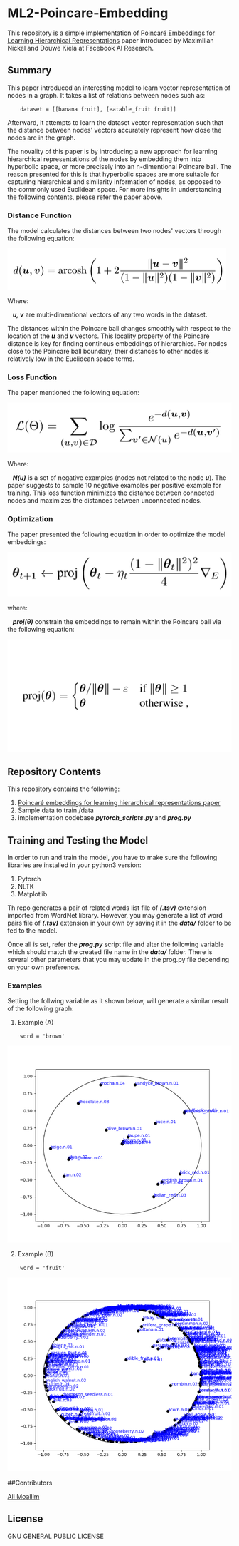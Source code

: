 # ML2-Poincare-Embedding

This repository is a simple implementation of [Poincaré Embeddings for Learning Hierarchical Representations](Poincare_Embedings_for_Learning_Hierarchical_Representation.pdf) paper introduced by Maximilian Nickel and Douwe Kiela at Facebook AI Research.

## Summary

This paper introduced an interesting model to learn vector representation of nodes in a graph.
It takes a list of relations between nodes such as:

```
	dataset = [[banana fruit], [eatable_fruit fruit]]
```

Afterward, it attempts to learn the dataset vector representation such that the distance between nodes' vectors accurately represent how close the nodes are in the graph.

The novality of this paper is by introducing a new approach for learning hierarchical representations of the nodes by embedding them into hyperbolic space, or more precisely into an n-dimentional Poincare ball.
The reason presented for this is that hyperbolic spaces are more suitable for capturing hierarchical and similarity information of nodes, as opposed to the commonly used Euclidean space.
For more insights in understanding the following contents, please refer the paper above.

### Distance Function

The model calculates the distances between two nodes' vectors through the following equation:

![distance function](imgs/001.PNG "distance function")

Where:
	
&nbsp;&nbsp;&nbsp;**<em>u, v</em>** are multi-dimentional vectors of any two words in the dataset.

The distances within the Poincare ball changes smoothly with respect to the location of the **<em>u</em>** and **<em>v</em>** vectors.
This locality property of the Poincare distance is key for finding continous embeddings of hierarchies.
For nodes close to the Poincare ball boundary, their distances to other nodes is relatively low in the Euclidean space terms.

### Loss Function

The paper mentioned the following equation:

![loss function](imgs/004.PNG "loss function")

Where:

&nbsp;&nbsp;&nbsp;**<em>N(u)</em>** is a set of negative examples (nodes not related to the node **<em>u</em>**).
The paper suggests to sample 10 negative examples per positive example for training.
This loss function minimizes the distance between connected nodes and maximizes the distances between unconnected nodes.

### Optimization

The paper presented the following equation in order to optimize the model embeddings:

![optimization function](imgs/005.PNG "optimization function")

where:

&nbsp;&nbsp;&nbsp;**<em>proj(θ)</em>** constrain the embeddings to remain within the Poincare ball via the following equation:

![projection function](imgs/006.PNG "projection function")	


## Repository Contents

This repository contains the following:

1. [Poincaré embeddings for learning hierarchical representations paper](Poincare_Embedings_for_Learning_Hierarchical_Representation.pdf)
2. Sample data to train /data
3. implementation codebase **<em>pytorch_scripts.py</em>** and **<em>prog.py</em>**


## Training and Testing the Model

In order to run and train the model, you have to make sure the following libraries are installed in your python3 version:

1. Pytorch
2. NLTK
3. Matplotlib

Th repo generates a pair of related words list file of **<em>(.tsv)</em>** extension imported from WordNet library.
However, you may generate a list of word pairs file of **<em>(.tsv)</em>** extension in your own by saving it in the **<em>data/</em>** folder to be fed to the model.

Once all is set, refer the **<em>prog.py</em>** script file and alter the following variable which should match the created file name in the **<em>data/</em>** folder.
There is several other parameters that you may update in the prog.py file depending on your own preference.

### Examples

Setting the follwing variable as it shown below, will generate a similar result of the following graph:

1. Example (A)
```
	word = 'brown'
```
![brown](imgs/002.PNG "brown")


2. Example (B)
```
	word = 'fruit'
```
![fruit](imgs/003.PNG "fruit")

##Contributors

[Ali Moallim](mailto:axj.159@gmail.com)

## License

GNU GENERAL PUBLIC LICENSE


